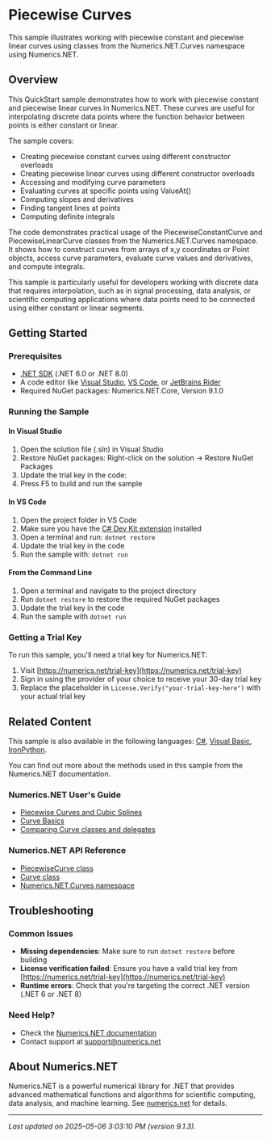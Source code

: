 # Piecewise Curves

This sample illustrates working with piecewise constant and piecewise linear curves using classes from the Numerics.NET.Curves namespace using Numerics.NET.

## Overview

This QuickStart sample demonstrates how to work with piecewise constant and piecewise linear curves in 
Numerics.NET. These curves are useful for interpolating discrete data points where the function behavior 
between points is either constant or linear.

The sample covers:
- Creating piecewise constant curves using different constructor overloads
- Creating piecewise linear curves using different constructor overloads 
- Accessing and modifying curve parameters
- Evaluating curves at specific points using ValueAt()
- Computing slopes and derivatives
- Finding tangent lines at points
- Computing definite integrals

The code demonstrates practical usage of the PiecewiseConstantCurve and PiecewiseLinearCurve classes from
the Numerics.NET.Curves namespace. It shows how to construct curves from arrays of x,y coordinates or
Point objects, access curve parameters, evaluate curve values and derivatives, and compute integrals.

This sample is particularly useful for developers working with discrete data that requires interpolation,
such as in signal processing, data analysis, or scientific computing applications where data points need
to be connected using either constant or linear segments.


## Getting Started

### Prerequisites

- [.NET SDK](https://dotnet.microsoft.com/download) (.NET 6.0 or .NET 8.0)
- A code editor like [Visual Studio](https://visualstudio.microsoft.com/), [VS Code](https://code.visualstudio.com/), or [JetBrains Rider](https://www.jetbrains.com/rider/)
- Required NuGet packages: Numerics.NET.Core, Version 9.1.0

### Running the Sample

#### In Visual Studio
1. Open the solution file (.sln) in Visual Studio
2. Restore NuGet packages: Right-click on the solution → Restore NuGet Packages
3. Update the trial key in the code:
4. Press F5 to build and run the sample

#### In VS Code

1. Open the project folder in VS Code
2. Make sure you have the [C# Dev Kit extension](https://marketplace.visualstudio.com/items?itemName=ms-dotnettools.csdevkit) installed
3. Open a terminal and run: `dotnet restore`
4. Update the trial key in the code 
5. Run the sample with: `dotnet run`

#### From the Command Line

1. Open a terminal and navigate to the project directory
2. Run `dotnet restore` to restore the required NuGet packages
3. Update the trial key in the code
4. Run the sample with `dotnet run`

### Getting a Trial Key

To run this sample, you'll need a trial key for Numerics.NET:

1. Visit [https://numerics.net/trial-key](https://numerics.net/trial-key)
2. Sign in using the provider of your choice to receive your 30-day trial key
3. Replace the placeholder in `License.Verify("your-trial-key-here")` with your actual trial key

## Related Content

This sample is also available in the following languages: 
[C#](https://github.com/NumericsDotNet/quickstart-csharp/tree/net6.0/mathematics/curve-fitting-and-interpolation/piecewise-curves), [Visual Basic](https://github.com/NumericsDotNet/quickstart-visualbasic/tree/net6.0/mathematics/curve-fitting-and-interpolation/piecewise-curves), [IronPython](https://github.com/NumericsDotNet/quickstart-ironpython/tree/net6.0/mathematics/curve-fitting-and-interpolation/piecewise-curves).

You can find out more about the methods used in this sample from the Numerics.NET documentation.

### Numerics.NET User's Guide

- [Piecewise Curves and Cubic Splines](https://numerics.net/documentation/latest/mathematics/curves-and-interpolation/piecewise-curves-and-cubic-splines)
- [Curve Basics](https://numerics.net/documentation/latest/mathematics/curves-and-interpolation/curve-basics)
- [Comparing Curve classes and delegates](https://numerics.net/documentation/latest/mathematics/curves-and-interpolation/comparing-curve-classes-and-delegates)

### Numerics.NET API Reference

- [PiecewiseCurve class](https://numerics.net/documentation/latest/reference/numerics.net.curves.piecewisecurve)
- [Curve class](https://numerics.net/documentation/latest/reference/numerics.net.curves.curve)
- [Numerics.NET.Curves namespace](https://numerics.net/documentation/latest/reference/numerics.net.curves)


## Troubleshooting

### Common Issues

- **Missing dependencies**: Make sure to run `dotnet restore` before building
- **License verification failed**: Ensure you have a valid trial key from [https://numerics.net/trial-key](https://numerics.net/trial-key)
- **Runtime errors**: Check that you're targeting the correct .NET version (.NET 6 or .NET 8)

### Need Help?

- Check the [Numerics.NET documentation](https://numerics.net/documentation/)
- Contact support at [support@numerics.net](mailto:support@numerics.net?subject=PiecewiseCurves%20QuickStart%20Sample%20%28F%23%29)

## About Numerics.NET

Numerics.NET is a powerful numerical library for .NET that provides advanced mathematical 
functions and algorithms for scientific computing, data analysis, and machine learning.
See [numerics.net](https://numerics.net) for details.

---

_Last updated on 2025-05-06 3:03:10 PM (version 9.1.3)._
